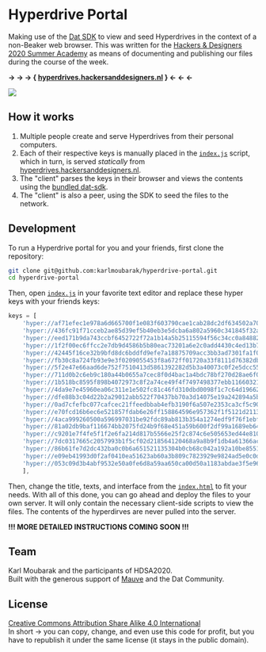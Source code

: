 # Hyperdrive Portal

Making use of the [Dat SDK](https://github.com/datproject/sdk) to view and seed Hyperdrives in the context of a non-Beaker web browser. This was written for the [Hackers & Designers 2020 Summer Academy](https://hackersanddesigners.nl/s/Summer_Academy_2020) as means of documenting and publishing our files during the course of the week.

**→ → → { [hyperdrives.hackersanddesigners.nl](https://hyperdrives.hackersanddesigners.nl) } ← ← ←**

<img align="center" src="./loading-scatter.gif" />
<!--<center>![](loading-scatter.gif)</center>-->

## How it works

1. Multiple people create and serve Hyperdrives from their personal computers. 
2. Each of their respective keys is manually placed in the [`index.js`](./index.js) script, which in turn, is served _statically_ from [hyperdrives.hackersanddesigners.nl](https://hyperdrives.hackersanddesigners.nl).
3. The "client" parses the keys in their browser and views the contents using the [bundled dat-sdk](./dat-sdk-bundle.js).
4. The "client" is also a peer, using the SDK to seed the files to the network.

## Development

To run a Hyperdrive portal for you and your friends, first clone the repository:
```bash
git clone git@github.com:karlmoubarak/hyperdrive-portal.git
cd hyperdrive-portal
```
Then, open [`index.js`](./index.js) in your favorite text editor and replace these hyper keys with your friends keys:
```js
keys = [ 
    'hyper://af71efec1e978a6d665700f1e083f603790cae1cab28dc2df634502a7016688e/', // jeroen
    'hyper://436fc91f71cceb2ae85d39ef5b40eb3e5dcba6a802a5960c341845f32a6527aa/', // karl
    'hyper://eed171b9da743ccbf6452722f72a1b14a5b25115594f56c34cc0a848828fe896/', // angeliki
    'hyper://1f2f00ec6ffcc2e7db9d4586b5b80eac73201a6e2c0add4430c4ed13b7ee76c0/', // dianaband
    'hyper://42445f16ce32b9bfd8dc6bddfd9efe7a18875709acc3bb3ad7301fa1f0a23eb3/', // anja
    'hyper://fb30c8a724fb93e9e3f0209055453f8a672ff01720a33f8111d76382dbfda28a/', // cristina
    'hyper://5f2e47e66aad6de752f7510413d5861392282d5b3a40073c0f2e5dcc5553ce5d/', // lark
    'hyper://711d0b2c6eb9c180a44b0655a7cec8f0d4bac1a4bdc78bf270d28ae6f09d61a6/', // Ephemereality Capture
    'hyper://1b518bc8595f898b4072973c8f2a74ce49f4f7497498377ebb1166032108fe8b/', // Selby
    'hyper://4da9e7e45960ea06c311e1e502fc81c46fd310dbd0098f1c7c64d196625cde5b/', // fame
    'hyper://dfe88b3c04d22b2a29012abb522f70437bb70a3d14075e19a242894a5ba3bba2/', // anniek
    'hyper://0ad7cfefbc077cafcec21ffeedbbab4efb3190f6a507e2353ca3cf5c9024a942/', // juju
    'hyper://e70fcd16b6ec6e521857fdab6e26ff158864596e957362f1f5121d2113e0956c/', // danny
    'hyper://4aca999260500a596997031be92fdc89ab813b354a1274edf9f76f1ebf70e272/', // Chinouk
    'hyper://81a02db9baf116674bb2075fd24b9f68e451a59b600f2df99a1689eb649ebd4b/', // Eric
    'hyper://c9201e7f4fe5f1f2e6fa214d817b5566e25f2c874c6e505653ed44e810d0bf8a/', // Stan
    'hyper://7dc0317665c2057993b1f5cf02d218564120468a9a8b9f1db4a61366ac9171a8/', // Heerko
    'hyper://86b61fe7d2dc432ba0c0b6a651521135304b0cb68c042a192a10be85519376b4/', // kwan
    'hyper://e09eb41993d0f2af0410ea51623ab60a3b809c7823929e9824ad5e0c0d8be05e/', // wendy
    'hyper://053c09d3b4abf9532e50a0fe6d8a59aa650ca00d50a1183abdae3f5e96809513/' // Ben
    ],
```
Then, change the title, texts, and interface from the [`index.html`](./index.html) to fit your needs. With all of this done, you can go ahead and deploy the files to your own server. It will only contain the necessary client-side scripts to view the files. The contents of the hyperdirves are never pulled into the server.

**!!! MORE DETAILED INSTRUCTIONS COMING SOON !!!**

## Team

Karl Moubarak and the participants of HDSA2020.<br>
Built with the generous support of [Mauve](https://ranger.mauve.moe/) and the Dat Community.

## License

[Creative Commons Attribution Share Alike 4.0 International](./LICENSE) <br>
In short → you can copy, change, and even use this code for profit, but you have to republish it under the same license (it stays in the public domain).